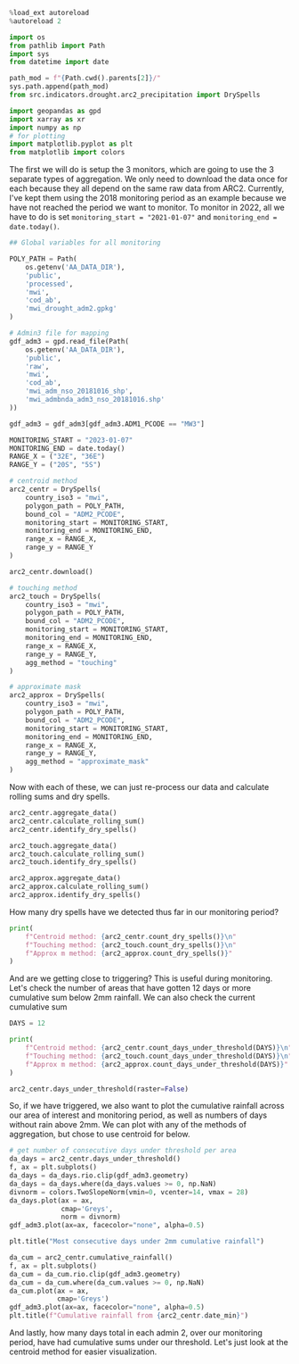 ```python
%load_ext autoreload
%autoreload 2

import os
from pathlib import Path
import sys
from datetime import date

path_mod = f"{Path.cwd().parents[2]}/"
sys.path.append(path_mod)
from src.indicators.drought.arc2_precipitation import DrySpells

import geopandas as gpd
import xarray as xr
import numpy as np
# for plotting
import matplotlib.pyplot as plt
from matplotlib import colors
```

The first we will do is setup the 3 monitors, which are going to use the 3 separate types of aggregation. We only need to download the data once for each because they all depend on the same raw data from ARC2. Currently, I've kept them using the 2018 monitoring period as an example because we have not reached the period we want to monitor. To monitor in 2022, all we have to do is set `monitoring_start = "2021-01-07"` and `monitoring_end = date.today()`.

```python
## Global variables for all monitoring

POLY_PATH = Path(
    os.getenv('AA_DATA_DIR'),
    'public',
    'processed',
    'mwi',
    'cod_ab',
    'mwi_drought_adm2.gpkg'
)

# Admin3 file for mapping
gdf_adm3 = gpd.read_file(Path(
    os.getenv('AA_DATA_DIR'),
    'public',
    'raw',
    'mwi',
    'cod_ab',
    'mwi_adm_nso_20181016_shp',
    'mwi_admbnda_adm3_nso_20181016.shp'
))

gdf_adm3 = gdf_adm3[gdf_adm3.ADM1_PCODE == "MW3"]

MONITORING_START = "2023-01-07"
MONITORING_END = date.today()
RANGE_X = ("32E", "36E")
RANGE_Y = ("20S", "5S")

# centroid method
arc2_centr = DrySpells(
    country_iso3 = "mwi",
    polygon_path = POLY_PATH,
    bound_col = "ADM2_PCODE",
    monitoring_start = MONITORING_START,
    monitoring_end = MONITORING_END,
    range_x = RANGE_X,
    range_y = RANGE_Y
)

arc2_centr.download()

# touching method
arc2_touch = DrySpells(
    country_iso3 = "mwi",
    polygon_path = POLY_PATH,
    bound_col = "ADM2_PCODE",
    monitoring_start = MONITORING_START,
    monitoring_end = MONITORING_END,
    range_x = RANGE_X,
    range_y = RANGE_Y,
    agg_method = "touching"
)

# approximate mask
arc2_approx = DrySpells(
    country_iso3 = "mwi",
    polygon_path = POLY_PATH,
    bound_col = "ADM2_PCODE",
    monitoring_start = MONITORING_START,
    monitoring_end = MONITORING_END,
    range_x = RANGE_X,
    range_y = RANGE_Y,
    agg_method = "approximate_mask"
)
```

Now with each of these, we can just re-process our data and calculate rolling sums and dry spells.

```python
arc2_centr.aggregate_data()
arc2_centr.calculate_rolling_sum()
arc2_centr.identify_dry_spells()

arc2_touch.aggregate_data()
arc2_touch.calculate_rolling_sum()
arc2_touch.identify_dry_spells()

arc2_approx.aggregate_data()
arc2_approx.calculate_rolling_sum()
arc2_approx.identify_dry_spells()
```

How many dry spells have we detected thus far in our monitoring period?

```python
print(
    f"Centroid method: {arc2_centr.count_dry_spells()}\n"
    f"Touching method: {arc2_touch.count_dry_spells()}\n"
    f"Approx m method: {arc2_approx.count_dry_spells()}"
)
```

And are we getting close to triggering? This is useful during monitoring. Let's check the number of areas that have gotten 12 days or more cumulative sum below 2mm rainfall. We can also check the current cumulative sum

```python
DAYS = 12

print(
    f"Centroid method: {arc2_centr.count_days_under_threshold(DAYS)}\n"
    f"Touching method: {arc2_touch.count_days_under_threshold(DAYS)}\n"
    f"Approx m method: {arc2_approx.count_days_under_threshold(DAYS)}"
)
```

```python
arc2_centr.days_under_threshold(raster=False)
```

So, if we have triggered, we also want to plot the cumulative rainfall across our area of interest and monitoring period, as well as numbers of days without rain above 2mm. We can plot with any of the methods of aggregation, but chose to use centroid for below.

```python
# get number of consecutive days under threshold per area
da_days = arc2_centr.days_under_threshold()
f, ax = plt.subplots()
da_days = da_days.rio.clip(gdf_adm3.geometry)
da_days = da_days.where(da_days.values >= 0, np.NaN)
divnorm = colors.TwoSlopeNorm(vmin=0, vcenter=14, vmax = 28)
da_days.plot(ax = ax,
             cmap='Greys',
             norm = divnorm)
gdf_adm3.plot(ax=ax, facecolor="none", alpha=0.5)

plt.title("Most consecutive days under 2mm cumulative rainfall")
```

```python
da_cum = arc2_centr.cumulative_rainfall()
f, ax = plt.subplots()
da_cum = da_cum.rio.clip(gdf_adm3.geometry)
da_cum = da_cum.where(da_cum.values >= 0, np.NaN)
da_cum.plot(ax = ax,
            cmap='Greys')
gdf_adm3.plot(ax=ax, facecolor="none", alpha=0.5)
plt.title(f"Cumulative rainfall from {arc2_centr.date_min}")
```

And lastly, how many days total in each admin 2, over our monitoring period, have had cumulative sums under our threshold. Let's just look at the centroid method for easier visualization.

